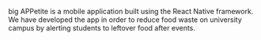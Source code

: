 big APPetite is a mobile application built using the React Native framework.
We have developed the app in order to reduce food waste on university campus by alerting students to leftover food after events.
